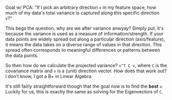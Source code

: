 Goal w/ PCA: "If I pick an arbitrary direction `v` in my feature space, how much of my data's total variance is captured along this specific direction `v`?"

This begs the question, why are we after variance anwyay? Simply put, it's because the variance is used as a measure of information/strength. If your data points are widely spread out along a particular direction (axis/feature), it means the data takes on a diverse range of values in that direction. This spread often corresponds to meaningful differences or patterns between the data points.

So then how do we calculate the projected variance? `v^T C v`, where `C` is the covariance matrix and `v` is a (unit) direction vector. How does that work out? I don't know, I got a B+ in Linear Algebra.

It's still fairly straightforward though that the goal now is to find the **best** `v`. Luckily for us, this is exactly the same as solving for the Eigenvectors of `C`.
